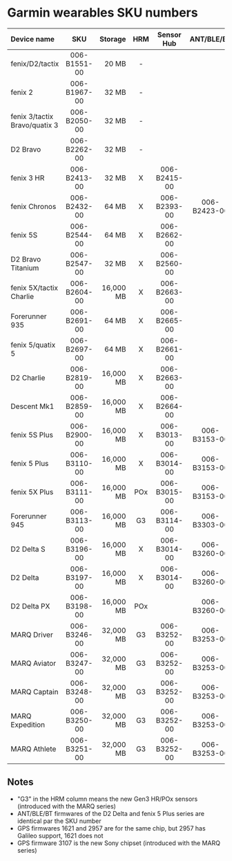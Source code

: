 Garmin wearables SKU numbers
============================

| Device name                   |      SKU     |  Storage  | HRM |  Sensor Hub  |  ANT/BLE/BT  |     GPS      |     WiFi     |   NFC (HWM)  |   Display    |
| :---------------------------- | :----------: | --------: | :-: | :----------: | :----------: | :----------: | :----------: | :----------: | :----------: |
| fenix/D2/tactix               | 006-B1551-00 |     20 MB |  -  |              |              |              |              |              |              |
| fenix 2                       | 006-B1967-00 |     32 MB |  -  |              |              |              |              |              |              |
| fenix 3/tactix Bravo/quatix 3 | 006-B2050-00 |     32 MB |  -  |              |              |              | 006-B2108-00 |              | 006-B2051-00 |
| D2 Bravo                      | 006-B2262-00 |     32 MB |  -  |              |              |              | 006-B2108-00 |              |              |
| fenix 3 HR                    | 006-B2413-00 |     32 MB |  X  | 006-B2415-00 |              |              | 006-B2196-01 |              |              |
| fenix Chronos                 | 006-B2432-00 |     64 MB |  X  | 006-B2393-00 | 006-B2423-00 | 006-B2957-00 |              |              | 006-B2392-00 |
| fenix 5S                      | 006-B2544-00 |     64 MB |  X  | 006-B2662-00 |              | 006-B2957-00 | 006-B2196-01 |              |              |
| D2 Bravo Titanium             | 006-B2547-00 |     32 MB |  X  | 006-B2560-00 |              |              | 006-B2196-01 |              |              |
| fenix 5X/tactix Charlie       | 006-B2604-00 | 16,000 MB |  X  | 006-B2663-00 |              | 006-B2957-00 | 006-B2196-01 |              | 006-B2605-00 |
| Forerunner 935                | 006-B2691-00 |     64 MB |  X  | 006-B2665-00 |              | 006-B2957-00 | 006-B2196-01 |              |              |
| fenix 5/quatix 5              | 006-B2697-00 |     64 MB |  X  | 006-B2661-00 |              | 006-B2957-00 | 006-B2196-01 |              |              |
| D2 Charlie                    | 006-B2819-00 | 16,000 MB |  X  | 006-B2663-00 |              |              | 006-B2196-01 |              | 006-B2820-00 |
| Descent Mk1                   | 006-B2859-00 | 16,000 MB |  X  | 006-B2664-00 |              | 006-B1621-00 | 006-B2196-01 |              | 006-B2869-00 |
| fenix 5S Plus                 | 006-B2900-00 | 16,000 MB |  X  | 006-B3013-00 | 006-B3153-00 | 006-B2957-00 | 006-B2196-02 | 006-B2822-01 |              |
| fenix 5 Plus                  | 006-B3110-00 | 16,000 MB |  X  | 006-B3014-00 | 006-B3153-00 | 006-B2957-00 | 006-B2196-02 | 006-B2822-01 |              |
| fenix 5X Plus                 | 006-B3111-00 | 16,000 MB | POx | 006-B3015-00 | 006-B3153-00 | 006-B2957-00 | 006-B2196-02 | 006-B2822-01 |              |
| Forerunner 945                | 006-B3113-00 | 16,000 MB |  G3 | 006-B3114-00 | 006-B3303-00 |              |              |              |              |
| D2 Delta S                    | 006-B3196-00 | 16,000 MB |  X  | 006-B3014-00 | 006-B3260-00 | 006-B2957-00 | 006-B2196-02 | 006-B2822-01 |              |
| D2 Delta                      | 006-B3197-00 | 16,000 MB |  X  | 006-B3014-00 | 006-B3260-00 | 006-B2957-00 | 006-B2196-02 | 006-B2822-01 |              |
| D2 Delta PX                   | 006-B3198-00 | 16,000 MB | POx |              | 006-B3260-00 | 006-B2957-00 | 006-B2196-02 | 006-B2822-01 |              |
| MARQ Driver                   | 006-B3246-00 | 32,000 MB |  G3 | 006-B3252-00 | 006-B3253-00 | 006-B3107-00 |              |              |              |
| MARQ Aviator                  | 006-B3247-00 | 32,000 MB |  G3 | 006-B3252-00 | 006-B3253-00 | 006-B3107-00 |              |              |              |
| MARQ Captain                  | 006-B3248-00 | 32,000 MB |  G3 | 006-B3252-00 | 006-B3253-00 | 006-B3107-00 |              |              |              |
| MARQ Expedition               | 006-B3250-00 | 32,000 MB |  G3 | 006-B3252-00 | 006-B3253-00 | 006-B3107-00 |              |              |              |
| MARQ Athlete                  | 006-B3251-00 | 32,000 MB |  G3 | 006-B3252-00 | 006-B3253-00 | 006-B3107-00 |              |              |              |


Notes
-----

* "G3" in the HRM column means the new Gen3 HR/POx sensors (introduced with the MARQ series)
* ANT/BLE/BT firmwares of the D2 Delta and fenix 5 Plus series are identical par the SKU number
* GPS firmwares 1621 and 2957 are for the same chip, but 2957 has Galileo support, 1621 does not
* GPS firmware 3107 is the new Sony chipset (introduced with the MARQ series)
